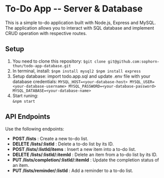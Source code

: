 # To-Do App -- Server & Database

This is a simple to-do application built with Node.js, Express and MySQL. The application allows you to interact with SQL database and implement CRUD operation with respective routes.

## Setup
1. You need to clone this repository: 
                   ```
                   $git clone git@github.com:sophorn-thun/todo-app-database.git
                   ```
2. In terminal, install: 
                        ```
                        $npm install mysql2
                        $npm install express
                        ```
3. Setup database: import todo.app.sql and update .env file with your database credentials:
                        ```
                         MYSQL_HOST=<your-database-host>
                         MYSQL_USER=<your-database-username>
                         MYSQL_PASSWORD=<your-database-password>
                         MYSQL_DATABASE=<your-database-name>
                         ```
4. Start runing:         
                         ```
                         &npm start
                         ```

## API Endpoints 
Use the following endpoints:
  - **POST /lists** : Create a new to-do list.
  - **DELETE /lists/:listId** : Delete a to-do list by its ID.
  - **POST /lists/:listId/items** : Insert a new item into a to-do list. 
  - **DELETE /lists/:listId/:itemId** : Delete an item from a to-do list by its ID.
  - **PUT /lists/completion/:listId/:itemId** : Update the completion status of an item.
  - **PUT /lists/reminder/:listId** : Add a reminder to a to-do list.
